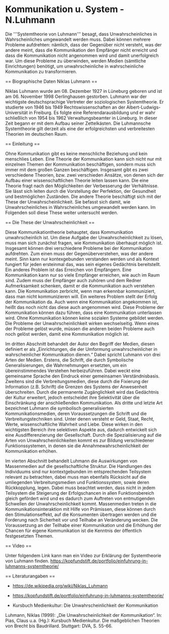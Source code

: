 # **Kommunikation u. System - N.Luhmann**

Die '''Systemtheorie von Luhmann''' besagt, dass Unwahrscheinliches in Wahrscheinliches umgewandelt werden muss. Dabei können mehrere Probleme aufdrehten: nämlich, dass der Gegenüber nicht versteht, was der andere meint, dass die Kommunikation den Empfänger nicht erreicht und dass die Kommunikation nicht angenommen wird und damit unerfolgreich war. Um diese Probleme zu überwinden, werden Medien (sämtliche Einrichtungen) benötigt, um unwahrscheinliche in wahrscheinliche Kommunikation zu transformieren. 


== Biographische Daten Niklas Luhmann ==

Niklas Luhmann wurde am 08. Dezember 1927 in Lüneburg geboren und ist am 06. November 1998 Oerlinghausen gestorben. Luhmann war der wichtigste deutschsprachige Vertreter der soziologischen Systemtheorie.
Er studierte von 1946 bis 1949 Rechtswissenschaften an der Albert-Ludwigs-Universität in Freiburg. Es folgte eine Referendarausbildung und er wahr schließlich von 1954 bis 1962 Verwaltungsbeamter in Lüneburg. In dieser Zeit begann er mit dem Aufbau seiner Zettelkästen. 
Die Luhmannsche Systemtheorie gilt derzeit als eine der erfolgreichsten und verbreitesten Theorien im deutschen Raum.


== Einleitung ==

Ohne Kommunikation gibt es keine menschliche Beziehung und kein menschlies Leben. Eine Theorie der Kommunikation kann sich nicht nur mit einzelnen Themen der Kommunikation beschäftigen, sondern muss sich immer mit dem großen Ganzen beschäftigen. Insgesamt gibt es zwei verschiedene Theorien, bzw. zwei verschieden Ansätze, von denen sich der Aufbau einer wissenschaftlichen Theorie leiten lassen kann.
Die eine Theorie fragt nach den Möglichkeiten der Verbesserung der Verhältnisse. Sie lässt sich leiten durch die Vorstellung der Perfektion, der Gesundheit und bestmöglichen Zuständen.
Die andere Theorie beschäftigt sich mit der These der Unwahrscheinlichkeit. Sie befasst sich damit, wie Unwahrscheinliches in Wahrscheinliches umgewandelt werden kann. Im Folgenden soll diese These weiter untersucht werden.

== Die These der Unwahrscheinlichkeit ==

Diese Kommunikationtheorie behauptet, dass Kommunikation unwahrscheinlich ist. Um diese Aufgabe der Unwahrscheinlichkeit zu lösen, muss man sich zunächst fragen, wie Kommunikation überhaupt möglich ist. Insgesamt können drei verschiedene Probleme bei der Kommunikation aufdrehten. Zum einen muss der Gegenüberverstehen, was der andere meint. Sinn kann nur kontexgebunden verstanden werden und als Kontext fungiert für jeden ersteinmal das, was sein eigenes Gedächtnis bereitstellt. Ein anderes Problem ist das Erreichen von Empfängern. Eine Kommunikation kann nur so viele Empfänger erreichen, wie auch im Raum sind. Zudem muss der Empfänger auch zuhören und dem Redner Aufmerksamkeit schenken, damit er die Kommunikation auch verstehen kann. Die Kommunikation zerbricht, wenn man erkennbar kommuniziert, dass man nicht kommunizieren will. Ein weiteres Problem stellt der Erfolg der Kommunikation da. Auch wenn eine Kommunikation angekommen ist, heißt das noch nicht das diese auch angenommen wird. Diese Probleme der Kommunikation können dazu führen, dass eine Kommunikation unterlassen wird. Ohne Kommunikation können keine sozialen Systeme gebildet werden. Die Probleme der Unwahrscheinlichkeit wirken wechselseitig. Wenn eines der Probleme gelöst wurde, müssen die anderen beiden Probleme auch noch gelöst werden, damit eine Kommunikation möglich ist. 

Im dritten Abschnitt behandelt der Autor den Begriff der Medien, diesen definiert er als „Einrichtungen, die der Umformung unwahrscheinlicher in wahrscheinlicher Kommunikation dienen.“
Dabei spricht Luhmann von drei Arten der Medien. Erstens, die Schrift, die durch Symbolische Generalisierungen, die Wahrnehmungen ersetzten, um ein übereinstimmendes Verstehen herbeizuführen. Dabei weckt eine gemeinsame Sprache den Eindruck einer gemeinsamen Verständnisbasis. Zweitens sind die Verbreitungsmedien, diese durch die Fixierung der Information (z.B. Schrift) die Grenzen des Systems der Anwesenheit überschreiten. Durch die permanente Zugänglichkeit wird das Gedächtnis der Kultur erweitert, jedoch entscheidet ihre Selektivität über die Einschränkung der anschließenden Kommunikation. Als dritte und letzte Art bezeichnet Luhmann die symbolisch generalisierten Kommunikationsmedien, deren Voraussetzungen die Schrift und die Verbreitungstechniken sind. Unter denen versteht er Geld, Staat, Recht, Werte, wissenschaftliche Wahrheit und Liebe. Diese wirken in den wichtigsten Bereich ihre selektiven Aspekte aus, dadurch entwickelt sich eine Ausdifferenzierung der Gesellschaft. Durch die Spezialisierung auf die Arten von Unwahrscheinlichkeiten kommt es zur Bildung verschiedener Funktionssystemen, in denen sie die Annahmewahrscheinlichkeit der Kommunikation erhöhen.

Im vierten Abschnitt behandelt Luhmann die Auswirkungen von Massenmedien auf die gesellschaftliche Struktur. Die Handlungen des Individuums sind nur kontextgebunden im entsprechenden Teilsystem relevant zu betrachten, dabei muss man ebenfalls Rücksicht auf die umliegenden Verbreitungsmedien und Funktionssystem, sowie deren Rückkopplung, legen.
Dabei muss beachtet werden, dass nicht in jedem Teilsystem die Steigerung der Erfolgschancen in allen Funktionsbereich gleich gefördert wird und es dadurch zum Auftreten von entmutigenden Schwellen der Unwahrscheinlichkeit kommt. 
Massenmedien treten in die Kommunikationsinteraktion mit Hilfe von Prämissen, diese können durch den Stimulationseffekt, auf die Konsumenten übertragen werden und die Forderung nach Sicherheit vor und Teilhabe an Veränderung wecken.
Die Voraussetzung an der Teilhabe einer Kommunikation und die Erhöhung der Chancen für eigene Kommunikation ist die Kenntnis der öffentlich festgesetzten Themen.

== Video ==

Unter folgendem Link kann man ein Video zur Erklärung der Systemtheorie von Luhmann finden.
 https://kopfundstift.de/portfolio/einfuhrung-in-luhmanns-systemtheorie/


== Literaturangaben ==

- https://de.wikipedia.org/wiki/Niklas_Luhmann

- https://kopfundstift.de/portfolio/einfuhrung-in-luhmanns-systemtheorie/

- Kursbuch Medienkultur: Die Unwahrscheinlichkeit der Kommunikation







Luhmann, Niklas (1999): „Die Unwahrscheinlichkeit der Kommunikation“. In: Pias, Claus u.a. (Hg.): Kursbuch Medienkultur. Die maßgeblichen Theorien von Brecht bis Baudrillard. Stuttgart: DVA, S. 55-66.
